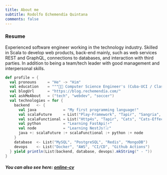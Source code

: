 ```yaml
---
title: About me 
subtitle: Rodolfo Echemendía Quintana 
comments: false
---
```


### Resume

Experienced software engineer working in the technology industry. Skilled in Scala to develop web products, back-end
mainly, such as web services REST and GraphQL, connections to databases, and interaction with third parties. In addition
to being a team/tech leader with good management and interpersonal skills.

```scala
def profile = {
  val pronouns     = "He" -> "Him"
  val education    = """👨‍🎓 Computer Science Engineer's (Cuba-UCI / Class of 2011)"""
  val blogUrl      = "https://blog.rechemendía.com/"
  val askMeAbout   = ("tech", "webdev", "soccer")
  val technologies = for {
    backend   <- {
      val java            = "My first programming language!"
      val scalaFuture     = List("Play-Framework", "Tapir", "Sangria", "Slick")
      val scalaFunctional = List("Http4s", "Tapir", "Cats", "Cats-Effect", "Monix-Task")
      val python          = "Learning FastApi!⚡"
      val node            = "Learning NestJs!𓃠"
      java +: scalaFuture :+ scalaFunctional :+ python :+ node
    }
    database  <- List("MySQL", "PostgreSQL", "Redis", "MongoDB")
    devops    <- List("Docker", "AWS", "CI/CD", "Github Actions")
  } yield println(List(backend, database, devops).mkString(" - "))
}
```

##### You can also see here: [online-cv](https://blog.rechemendía.com/online-cv/)
